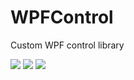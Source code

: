# WPFControl
Custom WPF control library

[![](https://img.shields.io/badge/build-success-brightgreen.svg)](https://github.com/EdnaCoder/XExten.WPFControls)
[![](https://img.shields.io/badge/nuget-v1.0.4.1-blue.svg)](https://www.nuget.org/packages/XExten.WPFControls/1.0.4.1)
![](https://img.shields.io/badge/Download-70-brightgreen)
